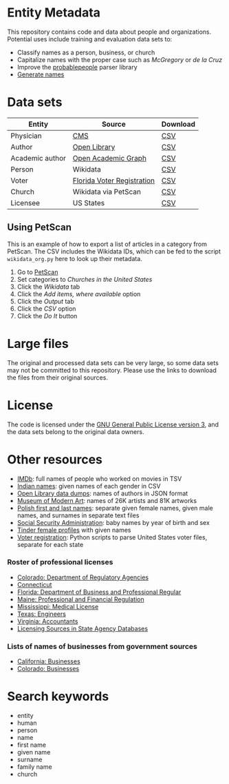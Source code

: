# Entity Metadata

This repository contains code and data about people and organizations.
Potential uses include training and evaluation data sets to:

* Classify names as a person, business, or church
* Capitalize names with the proper case such as _McGregory_ or _de la Cruz_
* Improve the [probablepeople](https://github.com/datamade/probablepeople) parser library
* [Generate names](http://karpathy.github.io/2015/05/21/rnn-effectiveness/)

# Data sets

| Entity  | Source | Download |
|-----------|----------------------------------------------------------|------------------------------------------------------------------------------|
| Physician | [CMS](https://healthdata.gov/dataset/physician-compare-national-downloadable-file) | [CSV](https://sourceforge.net/projects/entity-metadata/files/cms_physician/) |
| Author | [Open Library](https://openlibrary.org/developers/dumps) | [CSV](https://sourceforge.net/projects/entity-metadata/files/open_library/) |
| Academic author | [Open Academic Graph](https://www.aminer.org/oag2019) | [CSV](https://sourceforge.net/projects/entity-metadata/files/open_academic_graph/) |
| Person | Wikidata | [CSV](https://sourceforge.net/projects/entity-metadata/files/wikidata_person_bio/)
| Voter | [Florida Voter Registration](http://flvoters.com/downloads.html) | [CSV](https://sourceforge.net/projects/entity-metadata/files/voter_registration/florida/)
| Church | Wikidata via PetScan | [CSV](https://sourceforge.net/projects/entity-metadata/files/wikidata_church/) |
| Licensee | US States | [CSV](https://sourceforge.net/projects/entity-metadata/files/license_roster/) |


## Using PetScan

This is an example of how to export a list of articles in a category from PetScan.
The CSV includes the Wikidata IDs, which can be fed to the script `wikidata_org.py`
here to look up their metadata.

1. Go to [PetScan](https://petscan.wmflabs.org/)
2. Set categories to _Churches in the United States_
3. Click the *Wikidata* tab
4. Click the *Add items, where available* option
5. Click the *Output* tab
6. Click the *CSV* option
7. Click the *Do It* button

# Large files

The original and processed data sets can be very large, so some data
sets may not be committed to this repository. Please use the links to
download the files from their original sources.

# License

The code is licensed under the [GNU General Public License version 3](https://www.gnu.org/licenses/gpl-3.0.en.html),
and the data sets belong to the original data owners.

# Other resources

* [IMDb](https://www.imdb.com/interfaces/): full names of people who worked on movies in TSV
* [Indian names](https://www.kaggle.com/chaitanyapatil7/indian-names): given names of each gender in CSV
* [Open Library data dumps](https://openlibrary.org/developers/dumps): names of authors in JSON format
* [Museum of Modern Art](https://github.com/MuseumofModernArt/collection): names of 26K artists and 81K artworks
* [Polish first and last names](https://www.kaggle.com/djablo/list-of-polish-first-and-last-names): separate given female names, given male names, and surnames in separate text files
* [Social Security Administration](https://www.ssa.gov/oact/babynames/limits.html): baby names by year of birth and sex
* [Tinder female profiles](https://www.kaggle.com/immune/tinder-female-profiles) with given names
* [Voter registration](https://github.com/pablobarbera/voter-files): Python scripts to parse United States voter files, separate for each state

### Roster of professional licenses

* [Colorado: Department of Regulatory Agencies](https://apps.colorado.gov/dora/licensing/Lookup/GenerateRoster.aspx)
* [Connecticut](https://www.elicense.ct.gov/lookup/generateroster.aspx)
* [Florida: Department of Business and Professional Regular](http://www.myfloridalicense.com/DBPR/instant-public-records/)
* [Maine: Professional and Financial Regulation](https://www.maine.gov/pfr/professionallicensing/license_search.html)
* [Mississippi: Medical License](https://www.ms.gov/medical_licensure/renewal/rosterInstructions.jsp)
* [Texas: Engineers](http://engineers.texas.gov/downloads.htm#roster)
* [Virginia: Accountants](http://secure1.boa.virginia.gov/verification/)
* [Licensing Sources in State Agency Databases](https://godort.libguides.com/licensingdbs)


### Lists of names of businesses from government sources

* [California: Businesses](https://github.com/datadesk/california-business-entities)
* [Colorado: Businesses](https://data.colorado.gov/Business/Business-Entities-in-Colorado/4ykn-tg5h)


# Search keywords

* entity
* human
* person
* name
* first name
* given name
* surname
* family name
* church


